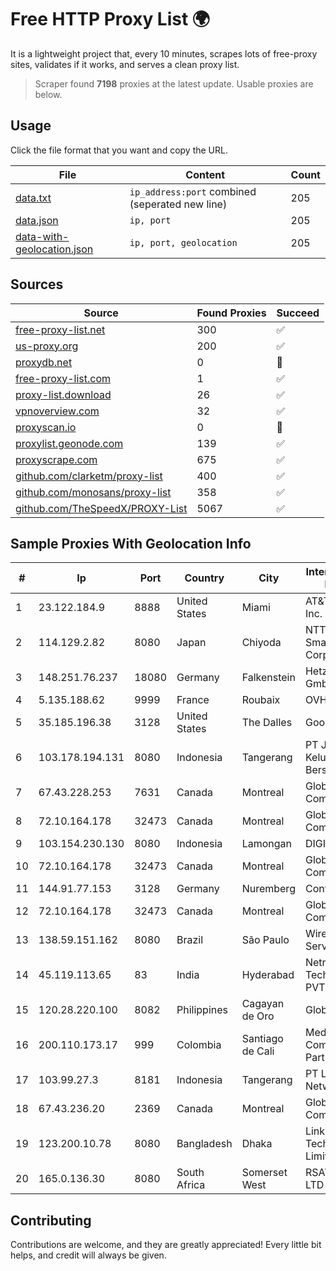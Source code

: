
# Free HTTP Proxy List 🌍

It is a lightweight project that, every 10 minutes, scrapes lots of free-proxy sites, validates if it works, and serves a clean proxy list.


> Scraper found **7198** proxies at the latest update. Usable proxies are below.

## Usage

Click the file format that you want and copy the URL.


|File|Content|Count|
|----|-------|-----|
|[data.txt](https://raw.githubusercontent.com/themiralay/Proxy-List-World/master/data.txt)|`ip_address:port` combined (seperated new line)|205|
|[data.json](https://raw.githubusercontent.com/themiralay/Proxy-List-World/master/data.json)|`ip, port`|205|
|[data-with-geolocation.json](https://raw.githubusercontent.com/themiralay/Proxy-List-World/master/data-with-geolocation.json)|`ip, port, geolocation`|205|

## Sources

|Source|Found Proxies|Succeed|
|------|-------------|-------|
|[free-proxy-list.net](https://free-proxy-list.net)|300|✅|
|[us-proxy.org](https://www.us-proxy.org)|200|✅|
|[proxydb.net](http://proxydb.net)|0|🚫|
|[free-proxy-list.com](https://free-proxy-list.com/?page=&port=&type%5B%5D=http&type%5B%5D=https&up_time=0&search=Search)|1|✅|
|[proxy-list.download](https://www.proxy-list.download/HTTP)|26|✅|
|[vpnoverview.com](https://vpnoverview.com/privacy/anonymous-browsing/free-proxy-servers)|32|✅|
|[proxyscan.io](https://www.proxyscan.io)|0|🚫|
|[proxylist.geonode.com](https://proxylist.geonode.com/api/proxy-list?limit=300&page=1&sort_by=lastChecked&sort_type=desc&protocols=http,https)|139|✅|
|[proxyscrape.com](https://api.proxyscrape.com/v2/?request=displayproxies&protocol=http&timeout=10000&country=all&ssl=all&anonymity=all)|675|✅|
|[github.com/clarketm/proxy-list](https://raw.githubusercontent.com/clarketm/proxy-list/master/proxy-list-raw.txt)|400|✅|
|[github.com/monosans/proxy-list](https://raw.githubusercontent.com/monosans/proxy-list/main/proxies/http.txt)|358|✅|
|[github.com/TheSpeedX/PROXY-List](https://raw.githubusercontent.com/TheSpeedX/PROXY-List/master/http.txt)|5067|✅|


## Sample Proxies With Geolocation Info

|#|Ip|Port|Country|City|Internet Service Provider|
|-|--|----|-------|----|-------------------------|
|1|23.122.184.9|8888|United States|Miami|AT&T Services, Inc.|
|2|114.129.2.82|8080|Japan|Chiyoda|NTT SmartConnect Corporation|
|3|148.251.76.237|18080|Germany|Falkenstein|Hetzner Online GmbH|
|4|5.135.188.62|9999|France|Roubaix|OVH SAS|
|5|35.185.196.38|3128|United States|The Dalles|Google LLC|
|6|103.178.194.131|8080|Indonesia|Tangerang|PT Jaringan Keluarga Bersama|
|7|67.43.228.253|7631|Canada|Montreal|GloboTech Communications|
|8|72.10.164.178|32473|Canada|Montreal|GloboTech Communications|
|9|103.154.230.130|8080|Indonesia|Lamongan|DIGITNET|
|10|72.10.164.178|32473|Canada|Montreal|GloboTech Communications|
|11|144.91.77.153|3128|Germany|Nuremberg|Contabo GmbH|
|12|72.10.164.178|32473|Canada|Montreal|GloboTech Communications|
|13|138.59.151.162|8080|Brazil|São Paulo|Wireless Comm Services LTDA|
|14|45.119.113.65|83|India|Hyderabad|Netrun Technologies PVT LTD|
|15|120.28.220.100|8082|Philippines|Cagayan de Oro|Globe Telecom|
|16|200.110.173.17|999|Colombia|Santiago de Cali|Media Commerce Partners S.A|
|17|103.99.27.3|8181|Indonesia|Tangerang|PT Lintas Network Solusi|
|18|67.43.236.20|2369|Canada|Montreal|GloboTech Communications|
|19|123.200.10.78|8080|Bangladesh|Dhaka|Link3 Technologies Limited|
|20|165.0.136.30|8080|South Africa|Somerset West|RSAWEB (PTY) LTD|



## Contributing

Contributions are welcome, and they are greatly appreciated! Every
little bit helps, and credit will always be given.

